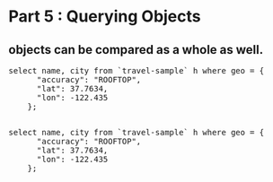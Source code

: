# Part 5 : Querying Objects

## objects can be compared as a whole as well.

<pre>
select name, city from `travel-sample` h where geo = {
      "accuracy": "ROOFTOP",
      "lat": 37.7634,
      "lon": -122.435
    };
</pre>

<pre id="example"> 
select name, city from `travel-sample` h where geo = {
      "accuracy": "ROOFTOP",
      "lat": 37.7634,
      "lon": -122.435
    };
</pre>
